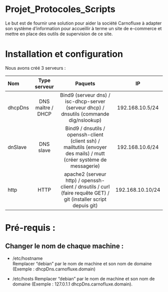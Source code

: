 ﻿
# Projet_Protocoles_Scripts
Le but est de  fournir une solution pour aider la société Carnofluxe à adapter son système d’information pour accueillir à terme un site de e-commerce et mettre en place des outils de supervision de ce site.


# Installation et configuration

Nous avons créé 3 serveurs :


| Nom | Type serveur | Paquets | IP |
| :---         |     :---:      |     :---:      |     :---:      |
| dhcpDns   |  DNS maître / DHCP | Bind9 (serveur dns) / isc-dhcp-server (serveur dhcp) / dnsutils (commande dig/nslookup) | 192.168.10.5/24    |
| dnSlave     | DNS slave       | Bind9 / dnsutils / openssh-client (client ssh) / mailtutils (envoyer des mails) / mutt (créer système de messagerie)      | 192.168.10.6/24      |
| http     | HTTP       | apache2 (serveur http) / openssh-client / dnsutils / curl (faire requête GET) / git (installer script depuis git) | 192.168.10.10/24      |

# Pré-requis :

## Changer le nom de chaque machine :

-	/etc/hostname  
Remplacer “debian” par le nom de machine et son nom de domaine 
(Exemple : dhcpDns.carnofluxe.domain)


-	/etc/hosts 
Remplacer “debian” par le nom de machine et son nom de domaine
(Exemple : 127.0.1.1	dhcpDns.carnofluxe.domain).

